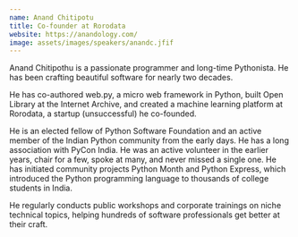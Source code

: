```yaml
---
name: Anand Chitipotu
title: Co-founder at Rorodata
website: https://anandology.com/
image: assets/images/speakers/anandc.jfif
---
```


Anand Chitipothu is a passionate programmer and long-time Pythonista. He has been crafting beautiful software for nearly two decades.

He has co-authored web.py, a micro web framework in Python, built Open Library at the Internet Archive, and created a machine learning platform at Rorodata, a startup (unsuccessful) he co-founded.

He is an elected fellow of Python Software Foundation and an active member of the Indian Python community from the early days. He has a long association with PyCon India. He was an active volunteer in the earlier years, chair for a few, spoke at many, and never missed a single one. He has initiated community projects Python Month and Python Express, which introduced the Python programming language to thousands of college students in India.

He regularly conducts public workshops and corporate trainings on niche technical topics, helping hundreds of software professionals get better at their craft.
